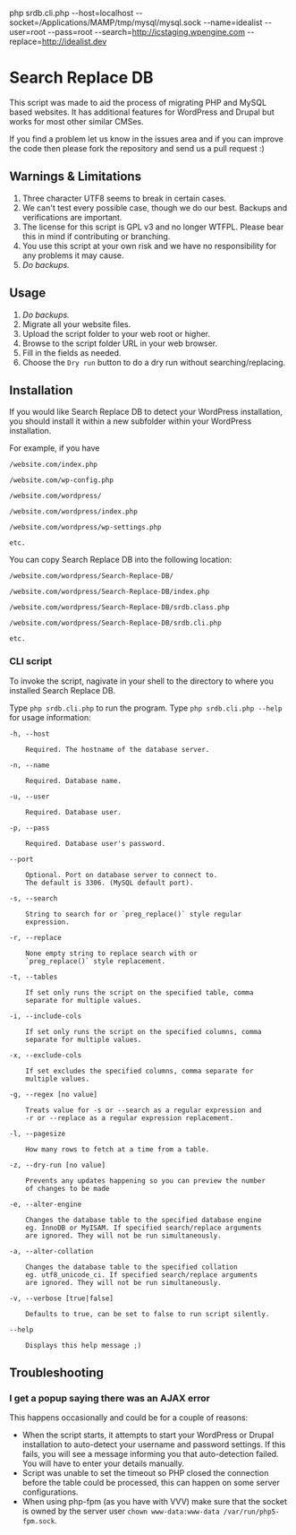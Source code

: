 php srdb.cli.php --host=localhost --socket=/Applications/MAMP/tmp/mysql/mysql.sock --name=idealist --user=root --pass=root --search=http://icstaging.wpengine.com --replace=http://idealist.dev

# Search Replace DB

This script was made to aid the process of migrating PHP and MySQL based websites. It has additional features for WordPress and Drupal but works for most other similar CMSes.

If you find a problem let us know in the issues area and if you can improve the code then please fork the repository and send us a pull request :)

## Warnings & Limitations

1. Three character UTF8 seems to break in certain cases.
2. We can't test every possible case, though we do our best. Backups and verifications are important.
3. The license for this script is GPL v3 and no longer WTFPL. Please bear this in mind if contributing or branching.
4. You use this script at your own risk and we have no responsibility for any problems it may cause.
5. *Do backups.*

## Usage

1. *Do backups.*
2. Migrate all your website files.
3. Upload the script folder to your web root or higher.
4. Browse to the script folder URL in your web browser.
5. Fill in the fields as needed.
6. Choose the `Dry run` button to do a dry run without searching/replacing.

## Installation

If you would like Search Replace DB to detect your WordPress installation, you should install it within a new subfolder within your WordPress installation.

For example, if you have

	/website.com/index.php

	/website.com/wp-config.php

	/website.com/wordpress/

	/website.com/wordpress/index.php

	/website.com/wordpress/wp-settings.php

	etc.

You can copy Search Replace DB into the following location:

	/website.com/wordpress/Search-Replace-DB/

	/website.com/wordpress/Search-Replace-DB/index.php

	/website.com/wordpress/Search-Replace-DB/srdb.class.php

	/website.com/wordpress/Search-Replace-DB/srdb.cli.php

	etc.

### CLI script

To invoke the script, nagivate in your shell to the directory to where you installed Search Replace DB.

Type `php srdb.cli.php` to run the program. Type `php srdb.cli.php --help` for usage information:

	-h, --host

		Required. The hostname of the database server.

	-n, --name

		Required. Database name.

	-u, --user

		Required. Database user.

	-p, --pass

		Required. Database user's password.

	--port

		Optional. Port on database server to connect to.
		The default is 3306. (MySQL default port).

	-s, --search

		String to search for or `preg_replace()` style regular
		expression.

	-r, --replace

		None empty string to replace search with or
		`preg_replace()` style replacement.

	-t, --tables

		If set only runs the script on the specified table, comma
		separate for multiple values.

	-i, --include-cols

		If set only runs the script on the specified columns, comma
		separate for multiple values.

	-x, --exclude-cols

		If set excludes the specified columns, comma separate for
		multiple values.

	-g, --regex [no value]

		Treats value for -s or --search as a regular expression and
		-r or --replace as a regular expression replacement.

	-l, --pagesize

		How many rows to fetch at a time from a table.

	-z, --dry-run [no value]

		Prevents any updates happening so you can preview the number
		of changes to be made

	-e, --alter-engine

		Changes the database table to the specified database engine
		eg. InnoDB or MyISAM. If specified search/replace arguments
		are ignored. They will not be run simultaneously.

	-a, --alter-collation

		Changes the database table to the specified collation
		eg. utf8_unicode_ci. If specified search/replace arguments
		are ignored. They will not be run simultaneously.

	-v, --verbose [true|false]

		Defaults to true, can be set to false to run script silently.

	--help

		Displays this help message ;)

## Troubleshooting

### I get a popup saying there was an AJAX error

This happens occasionally and could be for a couple of reasons:

 * When the script starts, it attempts to start your WordPress or Drupal installation to auto-detect your username and password settings. If this fails, you will see a message informing you that auto-detection failed. You will have to enter your details manually.
 * Script was unable to set the timeout so PHP closed the connection before the table could be processed, this can happen on some server configurations.
 * When using php-fpm (as you have with VVV) make sure that the socket is owned by the server user `chown www-data:www-data /var/run/php5-fpm.sock`.
